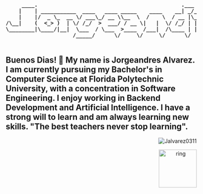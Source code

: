 <top>
<h4 align = "center">
<pre>
     ____.                                             .___                      
    |    | ___________  ____   ____ _____    ____    __| _/______   ____   ______
    |    |/  _ \_  __ \/ ___\_/ __ \\__  \  /    \  / __ |\_  __ \_/ __ \ /  ___/
/\__|    (  <_> )  | \/ /_/  >  ___/ / __ \|   |  \/ /_/ | |  | \/\  ___/ \___ \ 
\________|\____/|__|  \___  / \___  >____  /___|  /\____ | |__|    \___  >____  >
                     /_____/      \/     \/     \/      \/             \/     \/ 

</pre>
</h4>
</top>

## Buenos Dias! 👋 My name is Jorgeandres Alvarez. I am currently pursuing my Bachelor's in Computer Science at Florida Polytechnic University, with a concentration in Software Engineering. I enjoy working in Backend Development and Artificial Intelligence. I have a strong will to learn and am always learning new skills. "The best teachers never stop learning".  

<p align="right"> <img src="https://komarev.com/ghpvc/?username=Jalvarez0311&label=Profile%20views&color=0e75b6&style=flat" alt="Jalvarez0311" /> </p>

<p align = "center">
<a href="https://maze.toys/mazes/medium/daily/" target="blank"><img align="right" src="https://c.tenor.com/-ERXxQzQK_YAAAAj/sonic-sprite-sonic1.gif" alt="ring" height="100" width="100" /></a>
